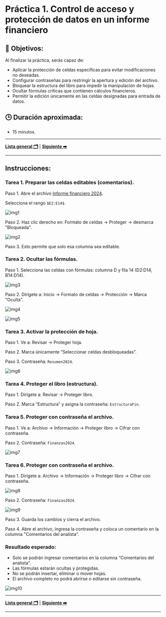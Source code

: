# Práctica 1. Control de acceso y protección de datos en un informe financiero

## 🎯 Objetivos:
Al finalizar la práctica, serás capaz de:
- Aplicar la protección de celdas específicas para evitar modificaciones no deseadas.
- Configurar contraseñas para restringir la apertura y edición del archivo.
- Bloquear la estructura del libro para impedir la manipulación de hojas.
- Ocultar fórmulas críticas que contienen cálculos financieros.
- Permitir la edición únicamente en las celdas designadas para entrada de datos.

## 🕒 Duración aproximada:
- 15 minutos.

---

**[Lista general 🗂️](https://netec-mx.github.io/EXL_ADV/)** | **[Siguiente ➡️](https://netec-mx.github.io/EXL_ADV/Cap%C3%ADtulo2/)**

---

## Instrucciones:
### Tarea 1. Preparar las celdas editables (comentarios).

Paso 1. Abre el archivo [Informe financiero 2024](<Informe financiero 2024.xlsx>). 

Selecciona el rango `$E2:E14$`.

![img1](../images/img1.png)

Paso 2. Haz clic derecho en: Formato de celdas → Proteger → desmarca "Bloqueada".

![img2](../images/img2.png)

Paso 3. Esto permite que solo esa columna sea editable.

### Tarea 2. Ocultar las fórmulas.

Paso 1. Selecciona las celdas con fórmulas: columna D y fila 14 (D2:D14, B14:D14).

![img3](../images/img3.png)

Paso 2. Dirígete a: Inicio → Formato de celdas → Protección → Marca "Oculta".

![img4](../images/img4.png)

![img5](../images/img5.png)

### Tarea 3. Activar la protección de hoja.

Paso 1. Ve a: Revisar → Proteger hoja.

Paso 2. Marca únicamente “Seleccionar celdas desbloqueadas”.

Paso 3. Contraseña: `Resumen2024`.

![img6](../images/img6.png)

### Tarea 4.  Proteger el libro (estructura).

Paso 1. Dirígete a: Revisar → Proteger libro.

Paso 2. Marca “Estructura” y asigna la contraseña: `EstructuraFin`.

### Tarea 5. Proteger con contraseña el archivo.

Paso 1. Ve a: Archivo → Información → Proteger libro → Cifrar con contraseña.

Paso 2. Contraseña: `Finanzas2024`.

![img7](../images/img7.png)


### Tarea 6. Proteger con contraseña el archivo.

Paso 1. Dirígete a: Archivo → Información → Proteger libro → Cifrar con contraseña.

![img8](../images/img8.png)

Paso 2. Contraseña: `Finanzas2024`.

![img9](../images/img9.png)

Paso 3. Guarda los cambios y cierra el archivo.

Paso 4. Abre el archivo, ingresa la contraseña y coloca un comentario en la columna "Comentarios del analista".

### Resultado esperado:

- Solo se podrán ingresar comentarios en la columna “Comentarios del analista”.
- Las fórmulas estarán ocultas y protegidas.
- No se podrán insertar, eliminar o mover hojas.
- El archivo completo no podrá abrirse o editarse sin contraseña.

![img10](../images/img10.png)

---

**[Lista general 🗂️](https://netec-mx.github.io/EXL_ADV/)** | **[Siguiente ➡️](https://netec-mx.github.io/EXL_ADV/Cap%C3%ADtulo2/)**

---
